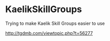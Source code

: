 # KaelikSkillGroups
Trying to make Kaelik Skill Groups easier to use

http://tgdmb.com/viewtopic.php?t=56277